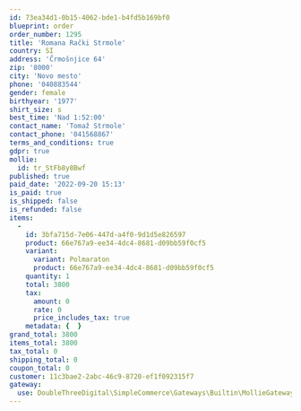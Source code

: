 ```yaml
---
id: 73ea34d1-0b15-4062-bde1-b4fd5b169bf0
blueprint: order
order_number: 1295
title: 'Romana Rački Strmole'
country: SI
address: 'Črmošnjice 64'
zip: '8000'
city: 'Novo mesto'
phone: '040883544'
gender: female
birthyear: '1977'
shirt_size: s
best_time: 'Nad 1:52:00'
contact_name: 'Tomaž Strmole'
contact_phone: '041568867'
terms_and_conditions: true
gdpr: true
mollie:
  id: tr_StFb8y8Bwf
published: true
paid_date: '2022-09-20 15:13'
is_paid: true
is_shipped: false
is_refunded: false
items:
  -
    id: 3bfa715d-7e06-447d-a4f0-9d1d5e826597
    product: 66e767a9-ee34-4dc4-8681-d09bb59f0cf5
    variant:
      variant: Polmaraton
      product: 66e767a9-ee34-4dc4-8681-d09bb59f0cf5
    quantity: 1
    total: 3800
    tax:
      amount: 0
      rate: 0
      price_includes_tax: true
    metadata: {  }
grand_total: 3800
items_total: 3800
tax_total: 0
shipping_total: 0
coupon_total: 0
customer: 11c3bae2-2abc-46c9-8720-ef1f092315f7
gateway:
  use: DoubleThreeDigital\SimpleCommerce\Gateways\Builtin\MollieGateway
---
```


